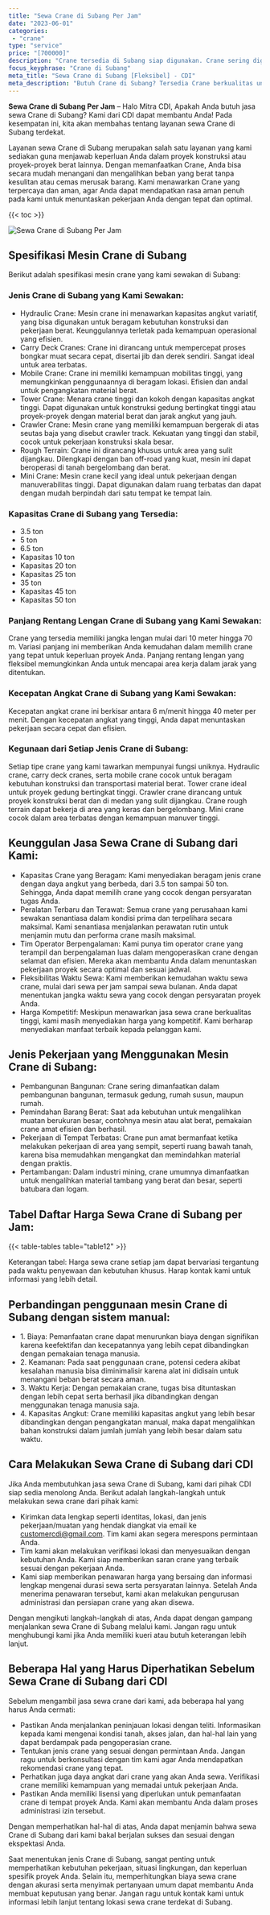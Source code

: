 ```yaml
---
title: "Sewa Crane di Subang Per Jam"
date: "2023-06-01"
categories:
 - "crane"
type: "service"
price: "[700000]"
description: "Crane tersedia di Subang siap digunakan. Crane sering digunakan untuk proyek pembangunan sebagai peralatan andal yang efisien. Dapatkan penawaran spesial sekarang."
focus_keyphrase: "Crane di Subang"
meta_title: "Sewa Crane di Subang [Fleksibel] - CDI"
meta_description: "Butuh Crane di Subang? Tersedia Crane berkualitas untuk pengangkatan berat. Nikmati harga terbaik hari ini."
---
```


**Sewa Crane di Subang Per Jam** – Halo Mitra CDI, Apakah Anda butuh jasa sewa Crane di Subang? Kami dari CDI dapat membantu Anda! Pada kesempatan ini, kita akan membahas tentang layanan sewa Crane di Subang terdekat.

Layanan sewa Crane di Subang merupakan salah satu layanan yang kami sediakan guna menjawab keperluan Anda dalam proyek konstruksi atau proyek-proyek berat lainnya. Dengan memanfaatkan Crane, Anda bisa secara mudah menangani dan mengalihkan beban yang berat tanpa kesulitan atau cemas merusak barang. Kami menawarkan Crane yang terpercaya dan aman, agar Anda dapat mendapatkan rasa aman penuh pada kami untuk menuntaskan pekerjaan Anda dengan tepat dan optimal.

{{< toc >}}

![Sewa Crane di Subang Per Jam](/images/crane/crane-13.jpg)

## Spesifikasi Mesin Crane di Subang

Berikut adalah spesifikasi mesin crane yang kami sewakan di Subang:

### Jenis Crane di Subang yang Kami Sewakan:

*   Hydraulic Crane: Mesin crane ini menawarkan kapasitas angkut variatif, yang bisa digunakan untuk beragam kebutuhan konstruksi dan pekerjaan berat. Keunggulannya terletak pada kemampuan operasional yang efisien.
*   Carry Deck Cranes: Crane ini dirancang untuk mempercepat proses bongkar muat secara cepat, disertai jib dan derek sendiri. Sangat ideal untuk area terbatas.
*   Mobile Crane: Crane ini memiliki kemampuan mobilitas tinggi, yang memungkinkan penggunaannya di beragam lokasi. Efisien dan andal untuk pengangkatan material berat.
*   Tower Crane: Menara crane tinggi dan kokoh dengan kapasitas angkat tinggi. Dapat digunakan untuk konstruksi gedung bertingkat tinggi atau proyek-proyek dengan material berat dan jarak angkut yang jauh.
*   Crawler Crane: Mesin crane yang memiliki kemampuan bergerak di atas seutas baja yang disebut crawler track. Kekuatan yang tinggi dan stabil, cocok untuk pekerjaan konstruksi skala besar.
*   Rough Terrain: Crane ini dirancang khusus untuk area yang sulit dijangkau. Dilengkapi dengan ban off-road yang kuat, mesin ini dapat beroperasi di tanah bergelombang dan berat.
*   Mini Crane: Mesin crane kecil yang ideal untuk pekerjaan dengan manuverabilitas tinggi. Dapat digunakan dalam ruang terbatas dan dapat dengan mudah berpindah dari satu tempat ke tempat lain.

### Kapasitas Crane di Subang yang Tersedia:

*   3.5 ton
*   5 ton
*   6.5 ton
*   Kapasitas 10 ton
*   Kapasitas 20 ton
*   Kapasitas 25 ton
*   35 ton
*   Kapasitas 45 ton
*   Kapasitas 50 ton

### Panjang Rentang Lengan Crane di Subang yang Kami Sewakan:

Crane yang tersedia memiliki jangka lengan mulai dari 10 meter hingga 70 m. Variasi panjang ini memberikan Anda kemudahan dalam memilih crane yang tepat untuk keperluan proyek Anda. Panjang rentang lengan yang fleksibel memungkinkan Anda untuk mencapai area kerja dalam jarak yang ditentukan.

### Kecepatan Angkat Crane di Subang yang Kami Sewakan:

Kecepatan angkat crane ini berkisar antara 6 m/menit hingga 40 meter per menit. Dengan kecepatan angkat yang tinggi, Anda dapat menuntaskan pekerjaan secara cepat dan efisien.

### Kegunaan dari Setiap Jenis Crane di Subang:

Setiap tipe crane yang kami tawarkan mempunyai fungsi uniknya. Hydraulic crane, carry deck cranes, serta mobile crane cocok untuk beragam kebutuhan konstruksi dan transportasi material berat. Tower crane ideal untuk proyek gedung bertingkat tinggi. Crawler crane dirancang untuk proyek konstruksi berat dan di medan yang sulit dijangkau. Crane rough terrain dapat bekerja di area yang keras dan bergelombang. Mini crane cocok dalam area terbatas dengan kemampuan manuver tinggi.

## Keunggulan Jasa Sewa Crane di Subang dari Kami:

*   Kapasitas Crane yang Beragam: Kami menyediakan beragam jenis crane dengan daya angkut yang berbeda, dari 3.5 ton sampai 50 ton. Sehingga, Anda dapat memilih crane yang cocok dengan persyaratan tugas Anda.
*   Peralatan Terbaru dan Terawat: Semua crane yang perusahaan kami sewakan senantiasa dalam kondisi prima dan terpelihara secara maksimal. Kami senantiasa menjalankan perawatan rutin untuk menjamin mutu dan performa crane masih maksimal.
*   Tim Operator Berpengalaman: Kami punya tim operator crane yang terampil dan berpengalaman luas dalam mengoperasikan crane dengan selamat dan efisien. Mereka akan membantu Anda dalam menuntaskan pekerjaan proyek secara optimal dan sesuai jadwal.
*   Fleksibilitas Waktu Sewa: Kami memberikan kemudahan waktu sewa crane, mulai dari sewa per jam sampai sewa bulanan. Anda dapat menentukan jangka waktu sewa yang cocok dengan persyaratan proyek Anda.
*   Harga Kompetitif: Meskipun menawarkan jasa sewa crane berkualitas tinggi, kami masih menyediakan harga yang kompetitif. Kami berharap menyediakan manfaat terbaik kepada pelanggan kami.

## Jenis Pekerjaan yang Menggunakan Mesin Crane di Subang:

*   Pembangunan Bangunan: Crane sering dimanfaatkan dalam pembangunan bangunan, termasuk gedung, rumah susun, maupun rumah.
*   Pemindahan Barang Berat: Saat ada kebutuhan untuk mengalihkan muatan berukuran besar, contohnya mesin atau alat berat, pemakaian crane amat efisien dan berhasil.
*   Pekerjaan di Tempat Terbatas: Crane pun amat bermanfaat ketika melakukan pekerjaan di area yang sempit, seperti ruang bawah tanah, karena bisa memudahkan mengangkat dan memindahkan material dengan praktis.
*   Pertambangan: Dalam industri mining, crane umumnya dimanfaatkan untuk mengalihkan material tambang yang berat dan besar, seperti batubara dan logam.

## Tabel Daftar Harga Sewa Crane di Subang per Jam:

{{< table-tables table="table12" >}}

Keterangan tabel: Harga sewa crane setiap jam dapat bervariasi tergantung pada waktu penyewaan dan kebutuhan khusus. Harap kontak kami untuk informasi yang lebih detail.

## Perbandingan penggunaan mesin Crane di Subang dengan sistem manual:

*   1\. Biaya: Pemanfaatan crane dapat menurunkan biaya dengan signifikan karena keefektifan dan kecepatannya yang lebih cepat dibandingkan dengan pemakaian tenaga manusia.
*   2\. Keamanan: Pada saat penggunaan crane, potensi cedera akibat kesalahan manusia bisa diminimalisir karena alat ini didisain untuk menangani beban berat secara aman.
*   3\. Waktu Kerja: Dengan pemakaian crane, tugas bisa dituntaskan dengan lebih cepat serta berhasil jika dibandingkan dengan menggunakan tenaga manusia saja.
*   4\. Kapasitas Angkut: Crane memiliki kapasitas angkut yang lebih besar dibandingkan dengan pengangkatan manual, maka dapat mengalihkan bahan konstruksi dalam jumlah jumlah yang lebih besar dalam satu waktu.

## Cara Melakukan Sewa Crane di Subang dari CDI

Jika Anda membutuhkan jasa sewa Crane di Subang, kami dari pihak CDI siap sedia menolong Anda. Berikut adalah langkah-langkah untuk melakukan sewa crane dari pihak kami:

*   Kirimkan data lengkap seperti identitas, lokasi, dan jenis pekerjaan/muatan yang hendak diangkat via email ke customercdi@gmail.com. Tim kami akan segera merespons permintaan Anda.
*   Tim kami akan melakukan verifikasi lokasi dan menyesuaikan dengan kebutuhan Anda. Kami siap memberikan saran crane yang terbaik sesuai dengan pekerjaan Anda.
*   Kami siap memberikan penawaran harga yang bersaing dan informasi lengkap mengenai durasi sewa serta persyaratan lainnya. Setelah Anda menerima penawaran tersebut, kami akan melakukan pengurusan administrasi dan persiapan crane yang akan disewa.

Dengan mengikuti langkah-langkah di atas, Anda dapat dengan gampang menjalankan sewa Crane di Subang melalui kami. Jangan ragu untuk menghubungi kami jika Anda memiliki kueri atau butuh keterangan lebih lanjut.

## Beberapa Hal yang Harus Diperhatikan Sebelum Sewa Crane di Subang dari CDI

Sebelum mengambil jasa sewa crane dari kami, ada beberapa hal yang harus Anda cermati:

*   Pastikan Anda menjalankan peninjauan lokasi dengan teliti. Informasikan kepada kami mengenai kondisi tanah, akses jalan, dan hal-hal lain yang dapat berdampak pada pengoperasian crane.
*   Tentukan jenis crane yang sesuai dengan permintaan Anda. Jangan ragu untuk berkonsultasi dengan tim kami agar Anda mendapatkan rekomendasi crane yang tepat.
*   Perhatikan juga daya angkat dari crane yang akan Anda sewa. Verifikasi crane memiliki kemampuan yang memadai untuk pekerjaan Anda.
*   Pastikan Anda memiliki lisensi yang diperlukan untuk pemanfaatan crane di tempat proyek Anda. Kami akan membantu Anda dalam proses administrasi izin tersebut.

Dengan memperhatikan hal-hal di atas, Anda dapat menjamin bahwa sewa Crane di Subang dari kami bakal berjalan sukses dan sesuai dengan ekspektasi Anda.

Saat menentukan jenis Crane di Subang, sangat penting untuk memperhatikan kebutuhan pekerjaan, situasi lingkungan, dan keperluan spesifik proyek Anda. Selain itu, memperhitungkan biaya sewa crane dengan akurasi serta menyimak pertanyaan umum dapat membantu Anda membuat keputusan yang benar. Jangan ragu untuk kontak kami untuk informasi lebih lanjut tentang lokasi sewa crane terdekat di Subang.